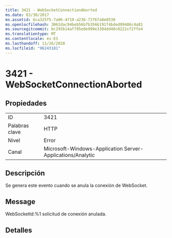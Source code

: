 ```yaml
---
title: 3421 - WebSocketConnectionAborted
ms.date: 03/30/2017
ms.assetid: 6ca325f5-7a06-4719-a236-72767a8e0530
ms.openlocfilehash: 3062dac94beb56b7b3566191f4bded99486c4a01
ms.sourcegitcommit: bc293b14af795e0e999e3304dd40c0222cf2ffe4
ms.translationtype: MT
ms.contentlocale: es-ES
ms.lasthandoff: 11/26/2020
ms.locfileid: "96243181"
---
```

# <a name="3421---websocketconnectionaborted"></a>3421 - WebSocketConnectionAborted

## <a name="properties"></a>Propiedades  
  
|||  
|-|-|  
|ID|3421|  
|Palabras clave|HTTP|  
|Nivel|Error|  
|Canal|Microsoft-Windows-Application Server-Applications/Analytic|  
  
## <a name="description"></a>Descripción  

 Se genera este evento cuando se anula la conexión de WebSocket.  
  
## <a name="message"></a>Message  

 WebSocketId:%1 solicitud de conexión anulada.  
  
## <a name="details"></a>Detalles
